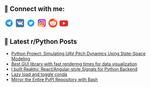## 🔎 Connect with me:
[<img src="https://github.com/bullbesh/bullbesh/blob/main/images/Telegram.png" width="32" height="32" />](https://t.me/bullbesh)
[<img src="https://github.com/bullbesh/bullbesh/blob/main/images/VK.png" width="32" height="32" />](https://vk.com/bullbesh)
[<img src="https://github.com/bullbesh/bullbesh/blob/main/images/Twitter.png" width="32" height="32" />](https://twitter.com/bullbesh1)
[<img src="https://github.com/bullbesh/bullbesh/blob/main/images/Instagram.png" width="32" height="32" />](https://www.instagram.com/bullbesh)
[<img src="https://github.com/bullbesh/bullbesh/blob/main/images/Reddit.png" width="32" height="32" />](https://www.reddit.com/user/bullbesh)
[<img src="https://github.com/bullbesh/bullbesh/blob/main/images/YouTube.png" width="32" height="32" />](https://www.youtube.com/channel/UCtfjRs6uzgq5mfm8S06WTcg)

## 📕 Latest r/Python Posts
<!-- BLOG-POST-LIST:START -->
- [Python Project: Simulating UAV Pitch Dynamics Using State-Space Modeling](https://www.reddit.com/r/Python/comments/1kpj8h7/python_project_simulating_uav_pitch_dynamics/)
- [Best GUI library with fast rendering times for data visualization](https://www.reddit.com/r/Python/comments/1kpivim/best_gui_library_with_fast_rendering_times_for/)
- [I built Reaktiv: React/Angular-style Signals for Python Backend](https://www.reddit.com/r/Python/comments/1kphwkx/i_built_reaktiv_reactangularstyle_signals_for/)
- [Lazy load and toggle conda](https://www.reddit.com/r/Python/comments/1kphv6j/lazy_load_and_toggle_conda/)
- [Mirror the Entire PyPI Repository with Bash](https://www.reddit.com/r/Python/comments/1kpgyah/mirror_the_entire_pypi_repository_with_bash/)
<!-- BLOG-POST-LIST:END -->
